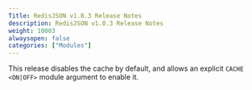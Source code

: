 ```yaml
---
Title: RedisJSON v1.0.3 Release Notes
description: RedisJSON v1.0.3 Release Notes
weight: 10003
alwaysopen: false
categories: ["Modules"]
---
```

This release disables the cache by default, and allows an explicit `CACHE` `<ON|OFF>` module argument to enable it.